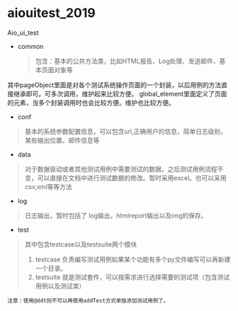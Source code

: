 # aiouitest_2019
Aio_ui_test
- common 
  >包含：基本的公共方法类，比如HTML报告、Log处理、发送邮件、基本页面对象等    

其中pageObject里面是对各个测试系统操作页面的一个封装，以后用例的方法直接继承即可。可多次调用，维护起来比较方便。
global_element里面定义了页面的元素，当多个封装调用时也会比较方便。维护也比较方便。

 - conf 
 >基本的系统参数配置信息，可以包含url,正确用户的信息，简单日志级别，某些输出位置，邮件信息等
 - data 
>对于数据驱动或者其他测试用例中需要测试的数据，之后测试用例流程不变，可以直接在文档中进行测试数据的修改。暂时采用excel。也可以采用csv,xml等等方法
 - log 
 >日志输出，暂时包括了 log输出，htmlreport输出以及img的保存。
 - test
 >其中包含testcase以及testsuite两个模块
 > 1. testcase 负责编写测试用例如果某个功能有多个py文件编写可以再新建一个目录。
 >2.	testsuite 就是测试套件，可以按需求进行选择需要的测试项（包含测试用例以及测试类）  
 >
 	注意：使用@ddt则不可以再使用addTest方式单独添加测试用例了。  
